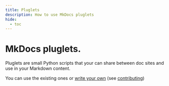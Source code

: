 ```yaml
---
title: Pluglets
description: How to use MkDocs pluglets
hide:
  - toc
---
```


# MkDocs pluglets.

Pluglets are small Python scripts that your can share between doc sites and use in your Markdown content.

You can use the existing ones or [write your own](https://mkdocs-macros-plugin.readthedocs.io/) (see [contributing](../../howto/advanced/contributing.md))
